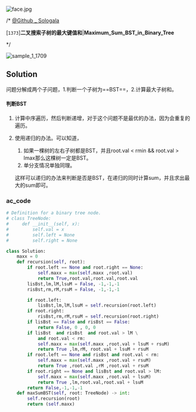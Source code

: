 ![face.jpg](https://pic.leetcode-cn.com/5f44c38cfca16ba4f3886e1c9e298c5ab18a215dc25e965ec357a430e783b3af-face.jpg)

/*
[@Github _ Sologala](https://github.com/Sologala/LeetCode.git)

[`1373`]**二叉搜索子树的最大键值和**|**Maximum_Sum_BST_in_Binary_Tree**

*/

![sample_1_1709](https://tva1.sinaimg.cn/large/007S8ZIlly1gerxc40r1jj30a508aq35.jpg)

## **Solution** 

问题分解成两个子问题，1.判断一个子树为==BST==，2.计算最大子树和。

#### 		判断BST

1. 计算中序遍历，然后判断递增，对于这个问题不是最优的办法，因为会重复的遍历。

2. 使用递归的办法。可以知道，

    1. 如果一棵树的左右子树都是BST，并且root.val < rmin && root.val > lmax那么这棵树一定是BST。
    2. 单分支情况单独同理。

    这样可以递归的办法来判断是否是BST，在递归的同时计算sum，并且求出最大的sum即可。

### **ac_code**
```python
# Definition for a binary tree node.
# class TreeNode:
#     def __init__(self, x):
#         self.val = x
#         self.left = None
#         self.right = None

class Solution:
    maxx = 0
    def recursion(self, root):
        if root.left == None and root.right == None:
            self.maxx = max(self.maxx ,root.val)
            return True,root.val,root.val,root.val
        lisBst,lm,lM,lsuM = False, -1,-1,-1
        risBst,rm,rM,rsuM = False, -1,-1,-1

        if root.left:
            lisBst,lm,lM,lsuM = self.recursion(root.left)
        if root.right:
            risBst,rm,rM,rsuM = self.recursion(root.right)
        if lisBst == False and risBst == False:
            return False, 0 , 0, 0
        if lisBst  and risBst  and root.val > lM \
            and root.val < rm:
            self.maxx = max(self.maxx ,root.val + lsuM + rsuM)
            return True ,lm,rM, root.val + lsuM + rsuM
        if root.left == None and risBst and root.val < rm:
            self.maxx = max(self.maxx ,root.val + rsuM)
            return True ,root.val ,rM ,root.val + rsuM
        if root.right == None and lisBst and root.val > lM:
            self.maxx = max(self.maxx ,root.val + lsuM)
            return True ,lm,root.val,root.val + lsuM
        return False,-1,-1,-1
    def maxSumBST(self, root: TreeNode) -> int:
        self.recursion(root)
        return (self.maxx)

```